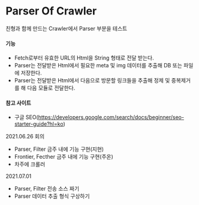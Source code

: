 # Parser Of Crawler

친형과 함께 만드는 Crawler에서 Parser 부분을 테스트

#### 기능
* Fetch로부터 유효한 URL의 Html을 String 형태로 전달 받는다.
* Parser는 전달받은 Html에서 필요한 meta 및 img 데이터를 추출해 DB 또는 파일에 저장한다.
* Parser는 전달받은 Html에서 다음으로 방문할 링크들을 추출해 정제 및 중복제거를 해 다음 모듈로 전달한다.

#### 참고 사이트
* 구글 SEO(https://developers.google.com/search/docs/beginner/seo-starter-guide?hl=ko)

2021.06.26 회의
- Parser, Filter 금주 내에 기능 구현(지현)
- Frontier, Fecther 금주 내에 기능 구현(주온)
- 차주에 크롤러 

2021.07.01 
- Parser, Filter 전송 소스 짜기
- Parser 데이터 추출 형식 구상하기
